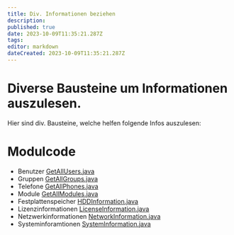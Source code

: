 ```yaml
---
title: Div. Informationen beziehen
description: 
published: true
date: 2023-10-09T11:35:21.287Z
tags: 
editor: markdown
dateCreated: 2023-10-09T11:35:21.287Z
---
```


# Diverse Bausteine um Informationen auszulesen.

Hier sind div. Bausteine, welche helfen folgende Infos auszulesen:

# Modulcode

- Benutzer [GetAllUsers.java](https://github.com/Fabian95qw/SFWiki/blob/master/uploads/dev_tutorial/sourcecode/documentation/GetAllUsers.java)
- Gruppen [GetAllGroups.java](https://github.com/Fabian95qw/SFWiki/blob/master/uploads/dev_tutorial/sourcecode/documentation/GetAllGroups.java)
- Telefone [GetAllPhones.java](https://github.com/Fabian95qw/SFWiki/blob/master/uploads/dev_tutorial/sourcecode/documentation/GetAllPhones.java)
- Module  [GetAllModules.java](https://github.com/Fabian95qw/SFWiki/blob/master/uploads/dev_tutorial/sourcecode/documentation/GetAllModules.java)
- Festplattenspeicher [HDDInformation.java](https://github.com/Fabian95qw/SFWiki/blob/master/uploads/dev_tutorial/sourcecode/documentation/HDDInformation.java)
- Lizenzinformationen [LicenseInformation.java](https://github.com/Fabian95qw/SFWiki/blob/master/uploads/dev_tutorial/sourcecode/documentation/LicenseInformation.java)
- Netzwerkinformationen [NetworkInformation.java](https://github.com/Fabian95qw/SFWiki/blob/master/uploads/dev_tutorial/sourcecode/documentation/NetworkInformation.java)
- Systeminforamtionen [SystemInformation.java](https://github.com/Fabian95qw/SFWiki/blob/master/uploads/dev_tutorial/sourcecode/documentation/SystemInformation.java)
